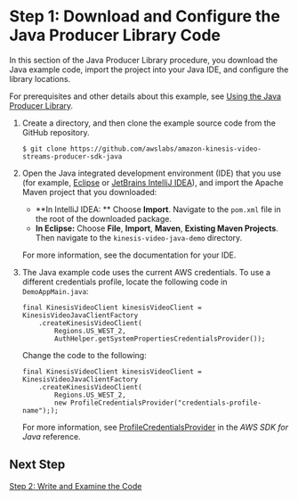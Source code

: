 # Step 1: Download and Configure the Java Producer Library Code<a name="producersdk-javaapi-downloadcode"></a>

In this section of the Java Producer Library procedure, you download the Java example code, import the project into your Java IDE, and configure the library locations\. 

For prerequisites and other details about this example, see [Using the Java Producer Library](http://docs.aws.amazon.com/kinesisvideostreams/latest/dg/producer-sdk-javaapi.html)\.

1. Create a directory, and then clone the example source code from the GitHub repository\. 

   ```
   $ git clone https://github.com/awslabs/amazon-kinesis-video-streams-producer-sdk-java
   ```

1. Open the Java integrated development environment \(IDE\) that you use \(for example, [Eclipse](http://www.eclipse.org/) or [JetBrains IntelliJ IDEA](https://www.jetbrains.com/idea/)\), and import the Apache Maven project that you downloaded: 
   + **In IntelliJ IDEA: ** Choose **Import**\. Navigate to the `pom.xml` file in the root of the downloaded package\.
   + **In Eclipse:** Choose **File**, **Import**, **Maven**, **Existing Maven Projects**\. Then navigate to the `kinesis-video-java-demo` directory\.

   For more information, see the documentation for your IDE\.

1. The Java example code uses the current AWS credentials\. To use a different credentials profile, locate the following code in `DemoAppMain.java`:

   ```
   final KinesisVideoClient kinesisVideoClient = KinesisVideoJavaClientFactory
       .createKinesisVideoClient(
           Regions.US_WEST_2,
           AuthHelper.getSystemPropertiesCredentialsProvider());
   ```

   Change the code to the following:

   ```
   final KinesisVideoClient kinesisVideoClient = KinesisVideoJavaClientFactory
       .createKinesisVideoClient(
           Regions.US_WEST_2,
           new ProfileCredentialsProvider("credentials-profile-name"););
   ```

   For more information, see [ProfileCredentialsProvider](http://docs.aws.amazon.com/AWSJavaSDK/latest/javadoc/com/amazonaws/auth/profile/ProfileCredentialsProvider.html#ProfileCredentialsProvider-java.lang.String-) in the *AWS SDK for Java* reference\.

## Next Step<a name="producersdk-javaapi-downloadcode-next"></a>

[Step 2: Write and Examine the Code](producersdk-javaapi-writecode.md)